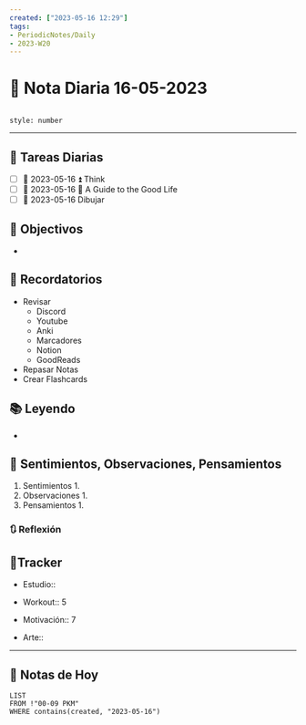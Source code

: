 ```yaml
---
created: ["2023-05-16 12:29"]
tags:
- PeriodicNotes/Daily
- 2023-W20
---
```


# 📅 Nota Diaria 16-05-2023
```toc

style: number

```

---
## 🔷 Tareas Diarias
- [ ] 📅 2023-05-16 ⏫ Think
- [ ] 📅 2023-05-16 🔼 A Guide to the Good Life
- [ ] 📅 2023-05-16 Dibujar

## 🎯 Objectivos
- 
## 📕 Recordatorios
- Revisar
	- Discord
	- Youtube
	- Anki
	- Marcadores
	- Notion
	- GoodReads
- Repasar Notas
- Crear Flashcards

## 📚 Leyendo
- 
## 💬 Sentimientos, Observaciones, Pensamientos 
1. Sentimientos
	1. 
2. Observaciones
	1. 
3. Pensamientos
	1. 
### 🔃 Reflexión

## 🔷Tracker

- Estudio::

- Workout:: 5

- Motivación:: 7

- Arte::
---

## 📅 Notas de Hoy
```dataview
LIST 
FROM !"00-09 PKM" 
WHERE contains(created, "2023-05-16")
```